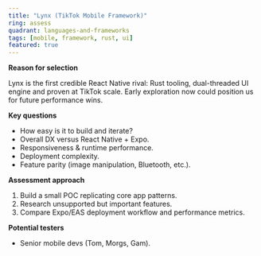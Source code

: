 ```yaml
---
title: "Lynx (TikTok Mobile Framework)"
ring: assess
quadrant: languages-and-frameworks
tags: [mobile, framework, rust, ui]
featured: true
---
```


**Reason for selection**

Lynx is the first credible React Native rival: Rust tooling, dual-threaded UI engine and proven at TikTok scale. Early exploration now could position us for future performance wins.  

**Key questions**

- How easy is it to build and iterate?  
- Overall DX versus React Native + Expo.  
- Responsiveness & runtime performance.  
- Deployment complexity.  
- Feature parity (image manipulation, Bluetooth, etc.).  

**Assessment approach**

1. Build a small POC replicating core app patterns.  
2. Research unsupported but important features.  
3. Compare Expo/EAS deployment workflow and performance metrics.  

**Potential testers**

- Senior mobile devs (Tom, Morgs, Gam).